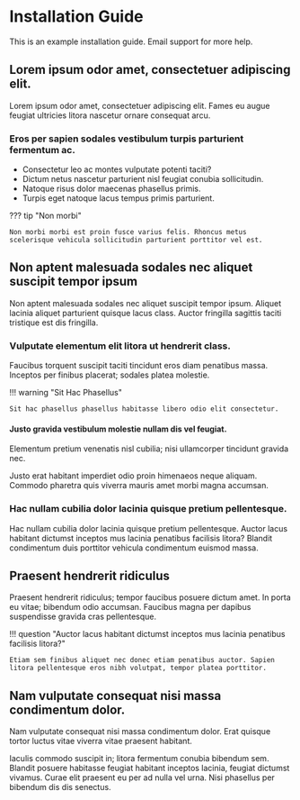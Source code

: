 # Installation Guide

This is an example installation guide. Email support for more help. 

## Lorem ipsum odor amet, consectetuer adipiscing elit.

Lorem ipsum odor amet, consectetuer adipiscing elit. Fames eu augue feugiat ultricies litora nascetur ornare consequat arcu. 

### Eros per sapien sodales vestibulum turpis parturient fermentum ac. 

- Consectetur leo ac montes vulputate potenti taciti?
- Dictum netus nascetur parturient nisl feugiat conubia sollicitudin.
- Natoque risus dolor maecenas phasellus primis.
- Turpis eget natoque lacus tempus primis parturient.

??? tip "Non morbi"
  
    Non morbi morbi est proin fusce varius felis. Rhoncus metus scelerisque vehicula sollicitudin parturient porttitor vel est.
  
## Non aptent malesuada sodales nec aliquet suscipit tempor ipsum

Non aptent malesuada sodales nec aliquet suscipit tempor ipsum. Aliquet lacinia aliquet parturient quisque lacus class. Auctor fringilla sagittis taciti tristique est dis fringilla. 

### Vulputate elementum elit litora ut hendrerit class. 

Faucibus torquent suscipit taciti tincidunt eros diam penatibus massa. Inceptos per finibus placerat; sodales platea molestie.

!!! warning "Sit Hac Phasellus"
  
    Sit hac phasellus phasellus habitasse libero odio elit consectetur.
  
#### Justo gravida vestibulum molestie nullam dis vel feugiat. 

Elementum pretium venenatis nisl cubilia; nisi ullamcorper tincidunt gravida nec.

Justo erat habitant imperdiet odio proin himenaeos neque aliquam. Commodo pharetra quis viverra mauris amet morbi magna accumsan.

### Hac nullam cubilia dolor lacinia quisque pretium pellentesque.

Hac nullam cubilia dolor lacinia quisque pretium pellentesque. Auctor lacus habitant dictumst inceptos mus lacinia penatibus facilisis litora? Blandit condimentum duis porttitor vehicula condimentum euismod massa.

## Praesent hendrerit ridiculus

Praesent hendrerit ridiculus; tempor faucibus posuere dictum amet. In porta eu vitae; bibendum odio accumsan. Faucibus magna per dapibus suspendisse gravida cras pellentesque.

!!! question "Auctor lacus habitant dictumst inceptos mus lacinia penatibus facilisis litora?"
  
    Etiam sem finibus aliquet nec donec etiam penatibus auctor. Sapien litora pellentesque eros nibh volutpat, tempor platea porttitor.
  
## Nam vulputate consequat nisi massa condimentum dolor.

Nam vulputate consequat nisi massa condimentum dolor. Erat quisque tortor luctus vitae viverra vitae praesent habitant. 

Iaculis commodo suscipit in; litora fermentum conubia bibendum sem. Blandit posuere habitasse feugiat habitant inceptos lacinia, feugiat dictumst vivamus. Curae elit praesent eu per ad nulla vel urna. Nisi phasellus per bibendum dis dis senectus.
